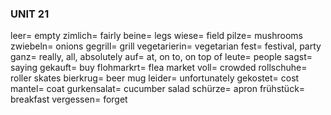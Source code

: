 ### UNIT 21
leer= empty
zimlich= fairly
beine= legs
wiese= field
pilze= mushrooms
zwiebeln= onions
gegrill= grill
vegetarierin= vegetarian
fest= festival, party
ganz= really, all, absolutely
auf= at, on to, on top of
leute= people
sagst= saying
gekauft= buy
flohmarkrt= flea market
voll= crowded
rollschuhe= roller skates
bierkrug= beer mug
leider= unfortunately
gekostet= cost
mantel= coat
gurkensalat= cucumber salad
schürze= apron
frühstück= breakfast
vergessen= forget

